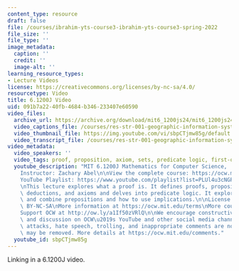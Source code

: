 ```yaml
---
content_type: resource
draft: false
file: /courses/ibrahim-yts-course3-ibrahim-yts-course3-spring-2022
file_size: ''
file_type: ''
image_metadata:
  caption: ''
  credit: ''
  image-alt: ''
learning_resource_types:
- Lecture Videos
license: https://creativecommons.org/licenses/by-nc-sa/4.0/
resourcetype: Video
title: 6.1200J Video
uid: 091b7a22-40fb-4684-b346-233407e60590
video_files:
  archive_url: https://archive.org/download/mit6_1200js24/mit6_1200js24_lec01_360p.mp4
  video_captions_file: /courses/res-str-001-geographic-information-system-gis-tutorial-january-iap-2022/61200-sp24-lecture01-2024feb06.vtt
  video_thumbnail_file: https://img.youtube.com/vi/sbpCTjmw85g/default.jpg
  video_transcript_file: /courses/res-str-001-geographic-information-system-gis-tutorial-january-iap-2022/61200-sp24-lecture01-2024feb06.pdf
video_metadata:
  video_speakers: ''
  video_tags: proof, proposition, axiom, sets, predicate logic, first-order logic
  youtube_description: "MIT 6.1200J Mathematics for Computer Science,  Spring 2024\n\
    Instructor: Zachary Abel\n\nView the complete course: https://ocw.mit.edu/courses/6-1200j-mathematics-for-computer-science-spring-2024/\n\
    YouTube Playlist: https://www.youtube.com/playlist?list=PLUl4u3cNGP61VNvICqk2HXJTonnKgAc9d\n\
    \nThis lecture explores what a proof is. It defines proofs, propositions, logical\
    \ deductions, and axioms and delves into predicate logic. It explores how to use\
    \ and combine prepositions and how to use implications.\n\nLicense: Creative Commons\
    \ BY-NC-SA\nMore information at https://ocw.mit.edu/terms\nMore courses at https://ocw.mit.edu\n\
    Support OCW at http://ow.ly/a1If50zVRlQ\n\nWe encourage constructive comments\
    \ and discussion on OCW\u2019s YouTube and other social media channels. Personal\
    \ attacks, hate speech, trolling, and inappropriate comments are not allowed and\
    \ may be removed. More details at https://ocw.mit.edu/comments."
  youtube_id: sbpCTjmw85g
---
```

Linking in a 6.1200J video.